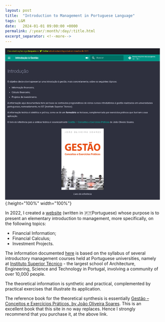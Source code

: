 ```yaml
---
layout: post
title:  "Introduction to Management in Portuguese Language"
tags: L&M
date:   2024-01-01 09:00:00 +0000
permalink: /:year/:month/:day/:title.html
excerpt_separator: <!--more-->
---
```


![Introduction to Management in Portuguese Language](/assets/images/ist-management-site.png){:height="100%" width="100%"}

In 2022, I created a [website](https://tourmaline-klepon-15f45d.netlify.app/) (written in 🇵🇹Portuguese) whose purpose is to present an elementary introduction to management, more specifically, on the following topics:
- Financial Information;
- Financial Calculus;
- Investment Projects.
<!--more-->

The information documented [here](https://tourmaline-klepon-15f45d.netlify.app/) is based on the syllabus of several introductory management courses held at Portuguese universities, namely at [Instituto Superior Técnico](https://tecnico.ulisboa.pt/en/) - the largest school of Architecture, Engineering, Science and Technology in Portugal, involving a community of over 10,000 people.

The theoretical information is synthetic and practical, complemented by practical exercises that illustrate its application.

The reference book for the theoretical synthesis is essentially [Gestão – Conceitos e Exercícios Práticos, by João Oliveira Soares](https://www.wook.pt/livro/gestao-conceitos-e-exercicios-praticos-joao-oliveira-soares/27394180). This is an excellent book that this site in no way replaces. Hence I strongly recommend that you purchase it, at the above link.

